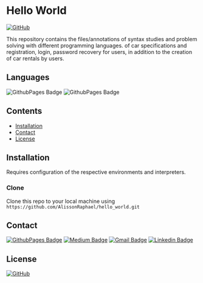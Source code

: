 # Hello World
[![GitHub](https://img.shields.io/github/license/AlissonRaphael/api_rent_a_car)](https://github.com/AlissonRaphael/hello_world/blob/main/LICENSE)

This repository contains the files/annotations of syntax studies and problem solving with different programming languages. of car specifications and registration, login, password recovery for users, in addition to the creation of car rentals by users.


## Languages
![GithubPages Badge](https://img.shields.io/badge/-TypeScript-000?style=flat-square&logo=typescript&logoColor=white&color=3178C6)
![GithubPages Badge](https://img.shields.io/badge/-Elixir-000?style=flat-square&logo=elixir&logoColor=white&color=4B275F)

## Contents
- [Installation](#installation)
- [Contact](#contact)
- [License](#license)


## Installation
Requires configuration of the respective environments and interpreters.

### Clone
Clone this repo to your local machine using `https://github.com/AlissonRaphael/hello_world.git`


## Contact
[![GithubPages Badge](https://img.shields.io/badge/-Portfólio-000?style=flat-square&logo=github&logoColor=white&color=black&link=https://alissonraphael.github.io/)](https://alissonraphael.github.io/)
[![Medium Badge](https://img.shields.io/badge/-Medium-000?style=flat-square&logo=Medium&logoColor=white&color=black&link=https://medium.com/@alissonraphaeloliveira)](https://medium.com/@alissonraphaeloliveira)
[![Gmail Badge](https://img.shields.io/badge/-alissonraphaeloliveira@gmail.com-000?style=flat-square&logo=Gmail&logoColor=white&color=black&link=mailto:alissonraphaelolivera@gmail.com)](mailto:alissonraphaelolivera@gmail.com)
[![Linkedin Badge](https://img.shields.io/badge/-Linkedin-000?style=flat-square&logo=linkedin&logoColor=white&color=black&link=www.linkedin.com/in/alisson-raphael-oliveira)](https://www.linkedin.com/in/alisson-raphael-oliveira/)


## License
[![GitHub](https://img.shields.io/github/license/AlissonRaphael/api_rent_a_car)](https://github.com/AlissonRaphael/hello_world/blob/main/LICENSE)
